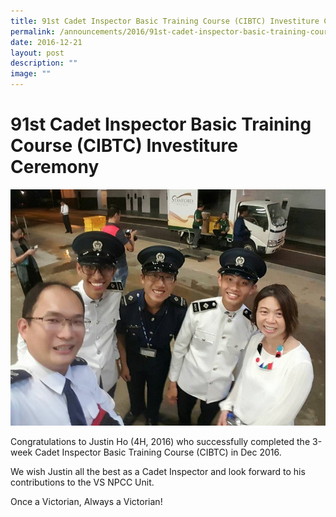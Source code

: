 ```yaml
---
title: 91st Cadet Inspector Basic Training Course (CIBTC) Investiture Ceremony
permalink: /announcements/2016/91st-cadet-inspector-basic-training-course-cibtc-investiture-ceremony/
date: 2016-12-21
layout: post
description: ""
image: ""
---
```

# **91st Cadet Inspector Basic Training Course (CIBTC) Investiture Ceremony**

![](/images/NPCC-6.jpg)

Congratulations to Justin Ho (4H, 2016) who successfully completed the 3-week Cadet Inspector Basic Training Course (CIBTC) in Dec 2016.

We wish Justin all the best as a Cadet Inspector and look forward to his contributions to the VS NPCC Unit.

Once a Victorian, Always a Victorian!